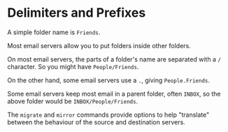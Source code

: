 # Delimiters and Prefixes

A simple folder name is `Friends`.

Most email servers allow you to put folders inside other folders.

On most email servers, the parts of a folder's name are separated with a `/` character.
So you might have `People/Friends`.

On the other hand, some email servers use a `.`, giving `People.Friends`.

Some email servers keep most email in a parent folder, often `INBOX`, so the above folder
would be `INBOX/People/Friends`.

The `migrate` and `mirror` commands provide options to help "translate" between
the behaviour of the source and destination servers.
